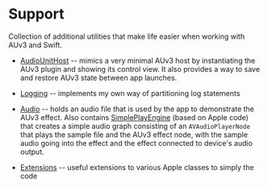 # Support

Collection of additional utilities that make life easier when working with AUv3 and Swift.

- [AudioUnitHost](AudioUnitHost.swift) -- mimics a very minimal AUv3 host by instantiating the AUv3 plugin
  and showing its control view. It also provides a way to save and restore AUv3 state between app launches.

- [Logging](Logging.swift) -- implements my own way of partitioning log statements

- [Audio](Audio) -- holds an audio file that is used by the app to demonstrate the AUv3 effect. Also contains
  [SimplePlayEngine](Audio/SimplePlayEngine.swift) (based on Apple code) that creates a simple audio graph
  consisting of an `AVAudioPlayerNode` that plays the sample file and the AUv3 effect node, with the sample
  audio going into the effect and the effect connected to device's audio output.

- [Extensions](Extensions) -- useful extensions to various Apple classes to simply the code

